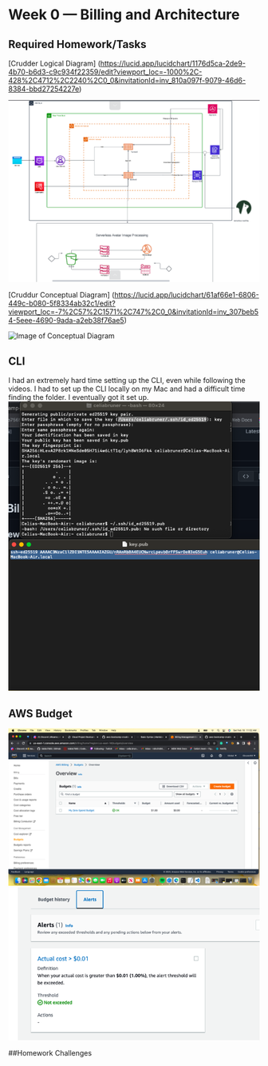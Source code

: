 # Week 0 — Billing and Architecture

## Required Homework/Tasks

[Crudder Logical Diagram] (https://lucid.app/lucidchart/1176d5ca-2de9-4b70-b6d3-c9c934f22359/edit?viewport_loc=-1000%2C-428%2C4712%2C2240%2C0_0&invitationId=inv_810a097f-9079-46d6-8384-bbd27254227e)

![Image of Logical Diagram](assets/CLD.png)

[Cruddur Conceptual Diagram] (https://lucid.app/lucidchart/61af66e1-6806-449c-b080-5f8334ab32c1/edit?viewport_loc=-7%2C57%2C1571%2C747%2C0_0&invitationId=inv_307beb54-5eee-4690-9ada-a2eb38f76ae5)

![Image of Conceptual Diagram](assest/CCD.png)

## CLI

I had an extremely hard time setting up the CLI, even while following the videos. I had to set up the CLI locally on my Mac and had a difficult time finding the folder. I eventually got it set up.
![Installing AWS CLI](assets/CLI.png)

## AWS Budget
![Budget](assets/Budget.png)
![Budget Alert](assets/BudgetAlert.png)


##Homework Challenges

